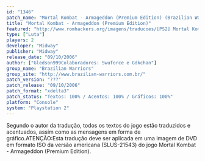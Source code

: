 ```yaml
---
id: "1346"
patch_name: "Mortal Kombat - Armageddon (Premium Edition) (Brazilian Warriors)"
title: "Mortal Kombat - Armageddon (Premium Edition)"
featured: "http://www.romhackers.org/imagens/traducoes/[PS2] Mortal Kombat - Armageddon Premium Edition - Brazilian Warriors - 1.jpg"
type: ["Luta"]
players: 2
developer: "Midway"
publisher: "Midway"
release_date: "09/10/2006"
author: ["Gledson999Colaboradores: Swuforce e Gdkchan"]
group_name: "Brazilian Warriors"
group_site: "http://www.brazilian-warriors.com.br/"
patch_version: "???"
patch_release: "09/10/2006"
patch_format: "xdelta3"
patch_status: "Textos: 100% / Acentos: 100% / Gráficos: 100%"
platform: "Console"
system: "Playstation 2"
---
```


Segundo o autor da tradução, todos os textos do jogo estão traduzidos e acentuados, assim como as mensagens em forma de gráfico.ATENÇÃO:Esta tradução deve ser aplicada em uma imagem de DVD em formato ISO da versão americana (SLUS-21543) do jogo Mortal Kombat - Armageddon (Premium Edition).